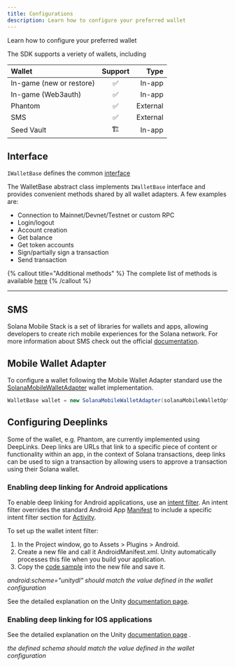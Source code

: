```yaml
---
title: Configurations
description: Learn how to configure your preferred wallet
---
```

Learn how to configure your preferred wallet

The SDK supports a veriety of wallets, including 

| Wallet      | Support | Type     |
| :---        |    :----:   |          ---: |
| In-game (new or restore)      | ✅       | In-app   |
| In-game (Web3auth)      | ✅       | In-app   |
| Phantom      | ✅       | External   |
| SMS      | ✅       | External  |
| Seed Vault      | 🏗       | In-app   |


## Interface
`IWalletBase` defines the common [interface](https://github.com/garbles-labs/Solana.Unity-SDK/blob/main/Runtime/codebase/IWalletBase.cs) 

The WalletBase abstract class implements `IWalletBase` interface and provides convenient methods shared by all wallet adapters. A few examples are:
* Connection to Mainnet/Devnet/Testnet or custom RPC
* Login/logout
* Account creation
* Get balance
* Get token accounts
* Sign/partially sign a transaction
* Send transaction


{% callout title="Additional methods" %} The complete list of methods is available [here](https://github.com/garbles-labs/Solana.Unity-SDK/blob/main/Runtime/codebase/WalletBase.cs) {% /callout %}

---
## SMS

Solana Mobile Stack is a set of libraries for wallets and apps, allowing developers to create rich mobile experiences for the Solana network.
For more information about SMS check out the official [documentation](https://solanamobile.com/developers). 

## Mobile Wallet Adapter
To configure a wallet following the Mobile Wallet Adapter standard use the [SolanaMobileWalletAdapter](https://github.com/magicblock-labs/Solana.Unity-SDK/blob/main/Runtime/codebase/SolanaMobileWalletAdapter.cs) wallet implementation.

```csharp
WalletBase wallet = new SolanaMobileWalletAdapter(solanaMobileWalletOptions, RpcCluster.DevNet, ...);
``` 

## Configuring Deeplinks

Some of the wallet, e.g. Phantom, are currently implemented using DeepLinks. Deep links are URLs that link to a specific piece of content or functionality within an app, in the context of Solana transactions, deep links can be used to sign a transaction by allowing users to approve a transaction using their Solana wallet.

### Enabling deep linking for Android applications

To enable deep linking for Android applications, use an [intent filter](https://developer.android.com/guide/components/intents-filters). An intent filter overrides the standard Android App [Manifest](https://docs.unity3d.com/Manual/android-manifest.html) to include a specific intent filter section for [Activity](https://developer.android.com/reference/android/app/Activity). 

To set up the wallet intent filter:

1. In the Project window, go to Assets > Plugins > Android.
2. Create a new file and call it AndroidManifest.xml. Unity automatically processes this file when you build your application.
3. Copy the [code sample](https://github.com/magicblock-labs/Solana.Unity-SDK/blob/main/Samples~/Solana%20Wallet/Plugins/Android/AndroidManifest.xml) into the new file and save it.

*android:scheme="unitydl" should match the value defined in the wallet configuration* 

See the detailed explanation on the Unity [documentation page](https://docs.unity3d.com/Manual/deep-linking-android.html).

### Enabling deep linking for IOS applications

See the detailed explanation on the Unity [documentation page](https://docs.unity3d.com/Manual/deep-linking-android.html) .

*the defined schema should match the value defined in the wallet configuration* 




